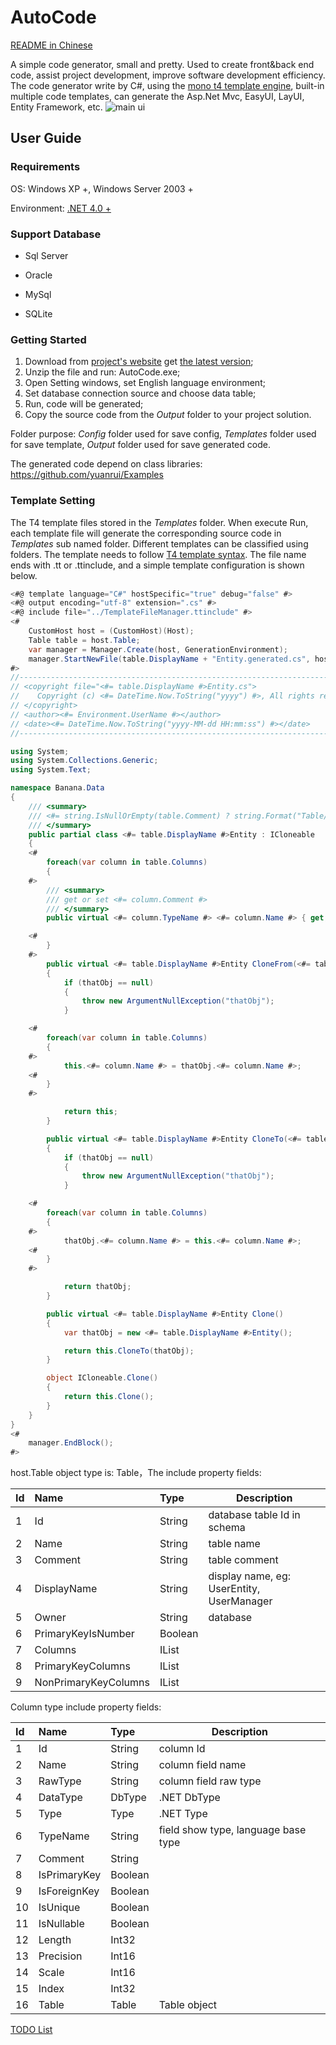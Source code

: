 # AutoCode
[README in Chinese](README.md)

A simple code generator, small and pretty. Used to create front&back end code, assist project development, improve software development efficiency. The code generator write by C#, using the [mono t4 template engine](https://github.com/mono/t4), built-in multiple code templates, can generate the Asp.Net Mvc, EasyUI, LayUI, Entity Framework, etc.
![main ui](https://user-images.githubusercontent.com/3859838/94229453-20aedd80-ff32-11ea-97dc-6eb6dc1ff315.png)

## User Guide

### Requirements

OS: Windows XP +,  Windows Server 2003 +

Environment: [.NET 4.0 +](https://download.microsoft.com/download/9/5/A/95A9616B-7A37-4AF6-BC36-D6EA96C8DAAE/dotNetFx40_Full_x86_x64.exe)

### Support Database

- Sql Server

- Oracle

- MySql

- SQLite

### Getting Started

1. Download from [project's website](https://github.com/yuanrui/CodeGenerator) get [the latest version](https://github.com/yuanrui/CodeGenerator/releases);
2. Unzip the file and run: AutoCode.exe;
3. Open Setting windows, set English language environment;
4. Set database connection source and choose data table;
5. Run, code will be generated;
6. Copy the source code from the *Output* folder to your project solution.

Folder purpose: *Config* folder used for save config, *Templates* folder used for save template, *Output* folder used for save generated code.

The generated code depend on class libraries: https://github.com/yuanrui/Examples

### Template Setting

The T4 template files stored in the *Templates* folder. When execute Run, each template file will generate the corresponding source code in *Templates* sub  named folder. Different templates can be classified using folders. The template needs to follow [T4 template syntax](https://docs.microsoft.com/en-us/visualstudio/modeling/code-generation-and-t4-text-templates). The file name ends with .tt or .ttinclude, and a simple template configuration is shown below.

```c#
<#@ template language="C#" hostSpecific="true" debug="false" #>
<#@ output encoding="utf-8" extension=".cs" #>
<#@ include file="../TemplateFileManager.ttinclude" #>
<# 
	CustomHost host = (CustomHost)(Host);
	Table table = host.Table;
    var manager = Manager.Create(host, GenerationEnvironment);
	manager.StartNewFile(table.DisplayName + "Entity.generated.cs", host.GetValue("OutputPath").ToString() + "\\Samples\\Generated");
#>
//------------------------------------------------------------------------------
// <copyright file="<#= table.DisplayName #>Entity.cs">
//    Copyright (c) <#= DateTime.Now.ToString("yyyy") #>, All rights reserved.
// </copyright>
// <author><#= Environment.UserName #></author>
// <date><#= DateTime.Now.ToString("yyyy-MM-dd HH:mm:ss") #></date>
//------------------------------------------------------------------------------

using System;
using System.Collections.Generic;
using System.Text;

namespace Banana.Data
{
    /// <summary>
    /// <#= string.IsNullOrEmpty(table.Comment) ? string.Format("Table/View [{0}] map to [{1}] entity class", table.Name, table.DisplayName) : table.Comment #>
    /// </summary>
    public partial class <#= table.DisplayName #>Entity : ICloneable
    {
    <# 
        foreach(var column in table.Columns)
        {
    #>
        /// <summary>
        /// get or set <#= column.Comment #>
        /// </summary>
        public virtual <#= column.TypeName #> <#= column.Name #> { get; set; }

    <#
        }
    #>
        public virtual <#= table.DisplayName #>Entity CloneFrom(<#= table.DisplayName #>Entity thatObj)
        {
            if (thatObj == null)
            {
                throw new ArgumentNullException("thatObj");
            }

    <# 
        foreach(var column in table.Columns)
        {
    #>
            this.<#= column.Name #> = thatObj.<#= column.Name #>;
    <#
        }
    #>

            return this;
        }

        public virtual <#= table.DisplayName #>Entity CloneTo(<#= table.DisplayName #>Entity thatObj)
        {
            if (thatObj == null)
            {
                throw new ArgumentNullException("thatObj");
            }

    <# 
        foreach(var column in table.Columns)
        {
    #>
            thatObj.<#= column.Name #> = this.<#= column.Name #>;
    <#
        }
    #>

            return thatObj;
        }

        public virtual <#= table.DisplayName #>Entity Clone()
        {
            var thatObj = new <#= table.DisplayName #>Entity();

            return this.CloneTo(thatObj);
        }

        object ICloneable.Clone()
        {
            return this.Clone();
        }
    }
}
<# 
	manager.EndBlock(); 
#>
```

host.Table object type is: Table，The include property fields:

| Id   | Name                 | Type          | Description                               |
| :--- | :------------------- | :------------ | ----------------------------------------- |
| 1    | Id                   | String        | database table Id in schema               |
| 2    | Name                 | String        | table name                                |
| 3    | Comment              | String        | table comment                             |
| 4    | DisplayName          | String        | display name, eg: UserEntity, UserManager |
| 5    | Owner                | String        | database                                  |
| 6    | PrimaryKeyIsNumber   | Boolean       |                                           |
| 7    | Columns              | IList<Column> |                                           |
| 8    | PrimaryKeyColumns    | IList<Column> |                                           |
| 9    | NonPrimaryKeyColumns | IList<Column> |                                           |

Column type include property fields:

| Id | Name      | Type | Description |
| :--- | :----------- | :------ | --------------- |
| 1    | Id           | String  | column Id       |
| 2    | Name         | String  | column field name |
| 3    | RawType      | String  | column field raw type |
| 4    | DataType     | DbType  | .NET DbType     |
| 5    | Type         | Type    | .NET Type       |
| 6    | TypeName     | String  | field show type, language base type |
| 7    | Comment      | String  |    |
| 8    | IsPrimaryKey | Boolean |         |
| 9    | IsForeignKey | Boolean |                                     |
| 10   | IsUnique     | Boolean |                                     |
| 11   | IsNullable   | Boolean |                                     |
| 12   | Length       | Int32   |             |
| 13   | Precision    | Int16   |             |
| 14   | Scale        | Int16   |                                     |
| 15   | Index        | Int32   |                                     |
| 16   | Table        | Table   | Table object |

[TODO List](https://github.com/yuanrui/CodeGenerator/issues/1)
